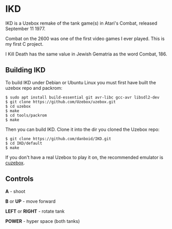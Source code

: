 # IKD

IKD is a Uzebox remake of the tank game(s) in Atari's Combat, released September 11 1977.

Combat on the 2600 was one of the first video games I ever played. This is my first C project.

I Kill Death has the same value in Jewish Gematria as the word Combat, 186.

## Building IKD

To build IKD under Debian or Ubuntu Linux you must first have built the uzebox repo and packrom:

```
$ sudo apt install build-essential git avr-libc gcc-avr libsdl2-dev
$ git clone https://github.com/Uzebox/uzebox.git
$ cd uzebox
$ make
$ cd tools/packrom
$ make
```

Then you can build IKD. Clone it into the dir you cloned the Uzebox repo:

```
$ git clone https://github.com/danboid/IKD.git
$ cd IKD/default
$ make
```

If you don't have a real Uzebox to play it on, the recommended emulator is [cuzebox](https://github.com/Jubatian/cuzebox).

## Controls

**A** - shoot

**B** or **UP** - move forward

**LEFT** or **RIGHT** - rotate tank

**POWER** - hyper space (both tanks)
